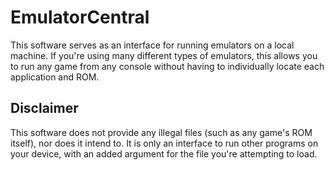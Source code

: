 # EmulatorCentral
This software serves as an interface for running emulators on a local machine. If you're using many different types of emulators, this allows you to run any game from any console without having to individually locate each application and ROM.
## Disclaimer
This software does not provide any illegal files (such as any game's ROM itself), nor does it intend to. It is only an interface to run other programs on your device, with an added argument for the file you're attempting to load.
